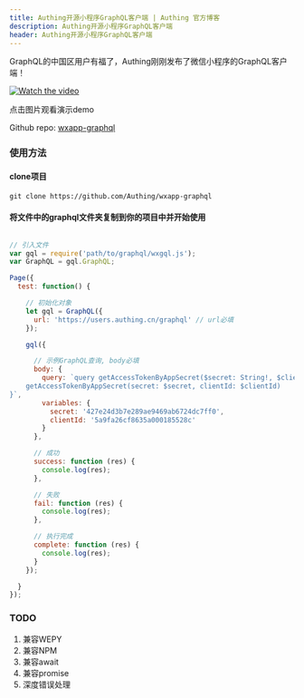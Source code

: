 ```yaml
---
title: Authing开源小程序GraphQL客户端 | Authing 官方博客
description: Authing开源小程序GraphQL客户端
header: Authing开源小程序GraphQL客户端
---
```


GraphQL的中国区用户有福了，Authing刚刚发布了微信小程序的GraphQL客户端！

[![Watch the video](https://usercontents.authing.cn/20180528-184211@2x.png)](https://usercontents.authing.cn/20180528-183158-HD.mp4)

<!-- more -->

点击图片观看演示demo

Github repo: [wxapp-graphql](https://github.com/Authing/wxapp-graphql)

### 使用方法

#### clone项目

``` shell
git clone https://github.com/Authing/wxapp-graphql
```

#### 将文件中的graphql文件夹复制到你的项目中并开始使用

``` javascript

// 引入文件
var gql = require('path/to/graphql/wxgql.js');
var GraphQL = gql.GraphQL;

Page({
  test: function() {

    // 初始化对象
    let gql = GraphQL({
      url: 'https://users.authing.cn/graphql' // url必填 
    });

    gql({

      // 示例GraphQL查询, body必填
      body: {
        query: `query getAccessTokenByAppSecret($secret: String!, $clientId: String!){
    getAccessTokenByAppSecret(secret: $secret, clientId: $clientId)
}`,
        variables: {
          secret: '427e24d3b7e289ae9469ab6724dc7ff0',
          clientId: '5a9fa26cf8635a000185528c'
        }
      },

      // 成功
      success: function (res) {
        console.log(res);
      },

      // 失败
      fail: function (res) {
        console.log(res);
      },

      // 执行完成
      complete: function (res) {
        console.log(res);
      }
    });

  }
});


```

### TODO

1. 兼容WEPY
2. 兼容NPM
3. 兼容await
4. 兼容promise
5. 深度错误处理
